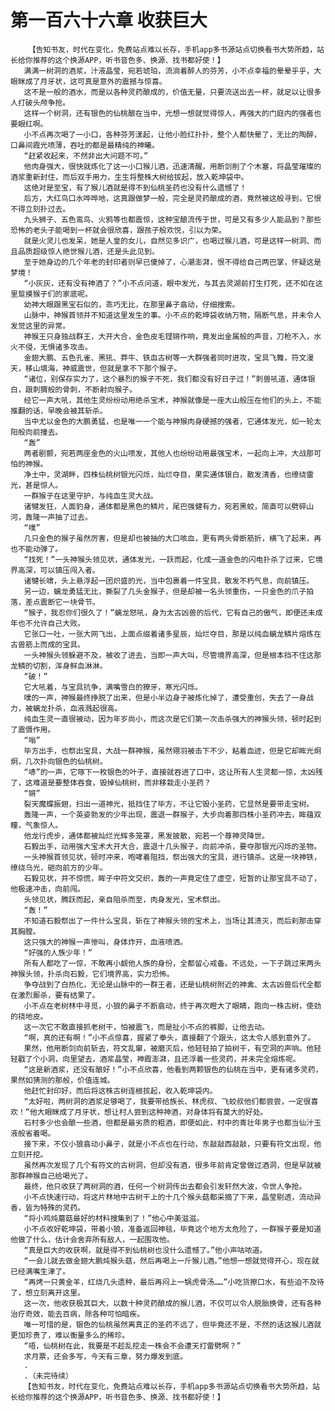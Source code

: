 # 第一百六十六章 收获巨大
        【告知书友，时代在变化，免费站点难以长存，手机app多书源站点切换看书大势所趋，站长给你推荐的这个换源APP，听书音色多、换源、找书都好使！】
       满满一树洞的酒浆，汁液晶莹，宛若琥珀，流淌着醉人的芬芳，小不点幸福的晕晕乎乎，大眼眯成了月牙状，这可真是意外的震撼与惊喜。
       这不是一般的酒水，而是以各种灵药酿成的，价值无量，只要流送出去一杯，就足以让很多人打破头颅争抢。
       这样一个树洞，还有银色的仙桃酿在当中，光想一想就觉得惊人，再强大的门庭内的强者也要眼红啊。
       小不点再次喝了一小口，各种芬芳漾起，让他小脸红扑扑，整个人都快晕了，无比的陶醉，口鼻间霞光喷薄，吞吐的都是最精纯的神曦。
       “赶紧收起来，不然非出大问题不可。”
       他肉身强大，很快就炼化了这一小口猴儿酒，迅速清醒，用断剑削了个木塞，将晶莹璀璨的酒浆重新封住，而后双手用力，生生将整株大树给拔起，放入乾坤袋中。
       这绝对是至宝，有了猴儿酒就是得不到仙桃圣药也没有什么遗憾了！
       后方，大红鸟口水哗哗地，这真跟做梦一般，完全是灵药酿成的酒，竟然被这般寻到，它恨不得立刻扑过去。
       九头狮子、五色鸾鸟、火鸦等也都震惊，这种宝酿流传于世，可是又有多少人能品到？那些恐怖的老头子能喝到一杯就会很欣喜，跟孩子般欢悦，引以为荣。
       就是火灵儿也发呆，她是人皇的女儿，自然见多识广，也喝过猴儿酒，可是这样一树洞、而且品质超级惊人绝世猴儿酒，还是头此见到。
       至于她身边的几个年老的封印者则早已傻掉了，心潮澎湃，恨不得给自己两巴掌，怀疑这是梦境！
       “小灰灰，还有没有神酒了？”小不点问道，眼中发光，与其去灵湖前打生打死，还不如在这里踅摸猴子们的家底呢。
       幼神大眼跟黑宝石似的，乖巧无比，在那里鼻子翕动，仔细搜索。
       山脉中，神猴首领并不知道这里发生的事。小不点的乾坤袋收纳万物，隔断气息，并未令人发觉这里的异常。
       神猴王只身独战群王，大开大合，金色皮毛铿锵作响，竟发出金属般的声音，刀枪不入，水火不侵，无惧诸多攻击。
       金翅大鹏、五色孔雀、黑犼、莽牛、铁血古树等一大群强者同时进攻，宝具飞舞，符文漫天，移山填海，神威震世，但就是拿不下那个猴子。
       “诸位，别保存实力了，这个暴烈的猴子不死，我们都没有好日子过！”刺兽吼道，通体银白，跟刺猬般的骨刺，不断射向猴子。
       经它一声大吼，其他生灵纷纷动用绝杀宝术，神猴就像是一座大山般压在他们的头上，不能推翻的话，早晚会被其斩杀。
       当中尤以金色的大鹏勇猛，也是唯一一个能与神猴肉身硬撼的强者，它通体发光，如一轮太阳般向前撞去。
       “轰”
       两者剧颤，宛若两座金色的火山喷发，其他人也纷纷动用最强宝术，一起向上冲，大战那可怕的神猴。
       净土中，灵湖畔，四株仙桃树银光闪烁，灿烂夺目，果实通体银白，散发清香，也缭绕雷光，甚是惊人。
       一群猴子在这里守护，与纯血生灵大战。
       诸犍发狂，人面豹身，通体都是黑色的鳞片，尾巴强健有力，宛若黑蛟，简直可以劈碎山河，轰隆一声抽了过去。
       “噗”
       几只金色的猴子虽然厉害，但是却也被抽的大口咳血，更有两头骨断筋折，横飞了起来，再也不能动弹了。
       “找死！”一头神猴头领见状，通体发光，一跃而起，化成一道金色的闪电扑杀了过来，它境界高深，可以镇压闯入者。
       诸犍长啸，头上悬浮起一团炽盛的光，当中包裹着一件宝具，散发不朽气息，向前镇压。
       另一边，螭龙勇猛无比，撕裂了几头金猴子，但是却被一名头领重伤，一只金色的爪子拍落，差点震断它一块骨节。
       “猴子，我忍你们很久了！”螭龙怒吼，身为太古凶兽的后代，它有自己的傲气，即便还未成年也不允许自己大败。
       它张口一吐，一张大网飞出，上面点缀着诸多星辰，灿烂夺目，那是以纯血螭龙鳞片熔炼在古兽筋上而成的宝具。
       一头神猴头领躲避不及，被收了进去，当即一声大叫，尽管境界高深，但是根本挡不住这那龙鳞的切割，浑身鲜血淋淋。
       “破！”
       它大吼着，与宝具抗争，满嘴雪白的獠牙，寒光闪烁。
       噗的一声，神猴最终挣脱了出来，但是小半边身子被炼化掉了，遭受重创，失去了一身战力，被螭龙扑杀，血液溅起很高。
       纯血生灵一直很被动，因为年岁尚小，而这次是它们第一次击杀强大的神猴头领，顿时起到了震慑作用。
       “嗡”
       毕方出手，也祭出宝具，大战一群神猴，虽然翎羽被击下不少，粘着血迹，但是它却眸光炯炯，几次扑向银色的仙桃树。
       “哧”的一声，它啄下一枚银色的叶子，直接就吞进了口中，这让所有人生灵都一惊，太凶残了，这难道是要整体吞食，毁掉仙桃树，而非移栽走小圣药？
       “锵”
       裂天魔蝶振翅，扫出一道神光，抵挡住了毕方，不让它毁小圣药，它显然是要带走宝树。
       轰隆一声，一个英姿勃发的少年出现，震退一群猴子，大步向着那四株小圣药冲去，眸蕴双瞳，气象惊人。
       他龙行虎步，通体都被灿烂光辉多笼罩，黑发披散，宛若一个尊神灵降世。
       石毅出手，动用强大宝术大开大合，震退十几头猴子，向前冲杀，要夺那银光闪烁的圣物。
       一头神猴首领见状，顿时冲来，咆哮着阻挡，祭出强大的宝具，进行镇杀。这是一块神铁，缭绕乌光，砸向前方的少年。
       石毅见状，并不惊慌，眸子中符文交织，轰的一声竟定住了虚空，短暂的让那宝具不动了，他极速冲击，向前闯。
       头领见状，腾跃而起，亲自阻杀而至，肉身发光，宝术祭出。
       “轰！”
       不知道石毅祭出了一件什么宝具，斩在了神猴头领的宝术上，当场让其溃灭，而后刹那击穿其胸膛。
       这只强大的神猴一声惨叫，身体炸开，血液喷洒。
       “好强的人族少年！”
       所有人都吃了一惊，不敢再小觑他人族的身份，全都留心戒备。不远处，一下子跳过来两头神猴头领，扑杀向石毅，它们境界高，实力恐怖。
       争夺战到了白热化，无论是山脉中的一群王者，还是仙桃树附近的神禽、太古凶兽后代全都在激烈厮杀，要有结果了。
       小不点在老树林中寻觅，小狼的鼻子不断翕动，终于再次瞪大了眼睛，跑向一株古树，使劲的挠地皮。
       这一次它不敢直接抓老树干，怕被震飞，而是扯小不点的裤脚，让他去动。
       “啊，真的还有啊！”小不点惊喜，握紧了拳头，直接翻了个跟头，这太令人感到意外了。
       果然，他用断剑向前斩去，符文乱窜，被磨灭后，他轻轻拍了拍树干，有空洞的声响。他轻轻戳了个小洞，向里望去，酒浆晶莹，神霞澎湃，且还浮着一些灵药，并未完全熔炼呢。
       “这是新酒浆，还没有酿好！”小不点欣喜，他看到两颗银色的仙桃在当中，更有诸多灵药，果然如猜测的那般，价值连城。
       他赶忙封印好，而后将这株古树连根拔起，收入乾坤袋内。
       “太好啦，两树洞的酒浆足够喝了，我要带给族长、林虎叔、飞蛟叔他们都尝尝，一定很喜欢！”他大眼眯成了月牙状，想让村人尝到这种神酒，对身体将有莫大的好处。
       石村多少也会酿一些酒，但都是最劣质的粗酒，即便如此，村中的青壮年男子也都当仙汁玉液般省着喝。
       接下来，不仅小狼翕动小鼻子，就是小不点也在行动，东敲敲西敲敲，只要有符文出现，他立刻开挖。
       虽然再次发现了几个有符文的古树洞，但却没有酒，很多年前肯定曾做过酒洞，但是早就被那群神猴自己给喝光了。
       最终，他只收获了两树洞的酒，任何一个树洞传出去都会引发轩然大波，令世人争抢。
       小不点快速行动，将这片林地中古树干上的十几个猴头菇都采摘了下来，晶莹剔透，流动异香，皆为特殊的灵药。
       “将小鸡炖蘑菇最好的材料搜集到了！”他心中美滋滋。
       小不点收好乾坤袋，带着小狼，准备返回神毯，毕竟这个地方太危险了，一群猴子要是知道他做了什么，估计会舍弃所有敌人，一起围攻他。
       “真是巨大的收获啊，就是得不到仙桃树也没什么遗憾了。”他小声咕哝道。
       “一会儿就去做金翅大鹏炖猴头菇，然后再喝上一斤猴儿酒。”他想一想就觉得开心，现在就已经满嘴生津了。
       “再烤一只黄金羊，红烧几头遗种，最后再闷上一锅虎骨汤……”小吃货擦口水，有些迫不及待了，想立刻离开这里。
       这一次，他收获极其巨大，以数十种灵药酿成的猴儿酒，不仅可以令人脱胎换骨，还有各种治疗奇效，能去百病，除各种可怕暗疾。
       唯一可惜的是，银色的仙桃虽然离真正的圣药不远了，但毕竟还不是，不然的话这猴儿酒就更加珍贵了，难以衡量多么的稀珍。
       “唔，仙桃树在此，我要是不趁乱挖走一株会不会遭天打雷劈啊？”
       求月票，还会多写，今天有三章，努力爆发到底。
       .
       .（未完待续）
       【告知书友，时代在变化，免费站点难以长存，手机app多书源站点切换看书大势所趋，站长给你推荐的这个换源APP，听书音色多、换源、找书都好使！】